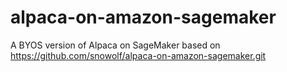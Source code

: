 # alpaca-on-amazon-sagemaker

A BYOS version of Alpaca on SageMaker based on https://github.com/snowolf/alpaca-on-amazon-sagemaker.git